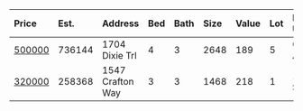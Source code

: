 | Price                                                                                  | Est.   | Address          | Bed | Bath | Size | Value | Lot | Lot Unit   | Year | HOA | Open |
| :------------------------------------------------------------------------------------- | :----- | :--------------- | :-- | :--- | :--- | :---- | :-- | :--------- | :--- | :-- | :--- |
| [500000](https://www.movoto.com/home/1704-dixie-trl-raleigh-nc-27607-413_2336272)      | 736144 | 1704 Dixie Trl   | 4   | 3    | 2648 | 189   | 5   | 0.29 Acres | 1964 | 0   |      |
| [320000](https://www.movoto.com/home/1547-crafton-way-raleigh-nc-27607-pid_jzg443b5jh) | 258368 | 1547 Crafton Way | 3   | 3    | 1468 | 218   | 1   | 1307 Sqft  | 2013 | 181 |      |